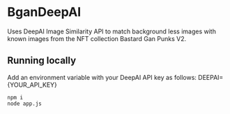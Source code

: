 # BganDeepAI
Uses DeepAI Image Similarity API to match background less images with known images from the NFT collection Bastard Gan Punks V2.

## Running locally
Add an environment variable with your DeepAI API key as follows:
DEEPAI={YOUR_API_KEY}

```shell
npm i
node app.js
```
